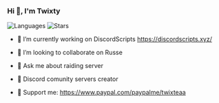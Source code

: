 ###                Hi 👋, I'm Twixty 

![Languages](https://github-readme-stats.vercel.app/api/top-langs/?username=twixty&layout=compact&title_color=fff&text_color=ffffff&bg_color=000000&hide_border=true)
![Stars](https://github-readme-stats.vercel.app/api?username=twixty&title_color=fff&text_color=ffffff&bg_color=000000&include_all_commits=false&hide_border=false&hide_title=true)

- 🔭 I’m currently working on DiscordScripts https://discordscripts.xyz/
- 👯 I’m looking to collaborate on Russe
- 💬 Ask me about raiding server

- 🔧 Discord comunity servers creator

- 🧸 Support me: https://www.paypal.com/paypalme/twixteaa
